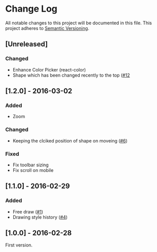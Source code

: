 # Change Log
All notable changes to this project will be documented in this file.
This project adheres to [Semantic Versioning](http://semver.org/).

## [Unreleased]
### Changed
- Enhance Color Picker (react-color)
- Shape which has been changed recently to the top ([#12](https://github.com/ukatama/nekoboard/issues/12)

## [1.2.0] - 2016-03-02
### Added
- Zoom

### Changed
- Keeping the clciked position of shape on moveing ([#6](https://github.com/ukatama/nekoboard/issues/6))

### Fixed
- Fix toolbar sizing
- Fix scroll on mobile

## [1.1.0] - 2016-02-29
### Added
- Free draw ([#1](https://github.com/ukatama/nekoboard/issues/1))
- Drawing style history ([#4](https://github.com/ukatama/nekoboard/issues/4))

## [1.0.0] - 2016-02-28
First version.
